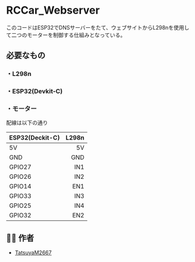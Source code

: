 # RCCar_Webserver
このコードはESP32でDNSサーバーをたて、ウェブサイトからL298nを使用して二つのモーターを制御する仕組みとなっている。
## 必要なもの

### ・L298n
### ・ESP32(Devkit-C)
### ・モーター

配線は以下の通り

|ESP32(Deckit-C) |  L298n      | 
|:---------------|------------:|
| 5V             | 5V          |   
| GND            | GND         |
| GPIO27         | IN1         |
| GPIO26         | IN2         |
| GPIO14         | EN1         |
| GPIO33         | IN3         |  
| GPIO25         | IN4         |  
| GPIO32         | EN2         |  

## 👨‍💻 作者
- [TatsuyaM2667](https://github.com/TatsuyaM2667)

